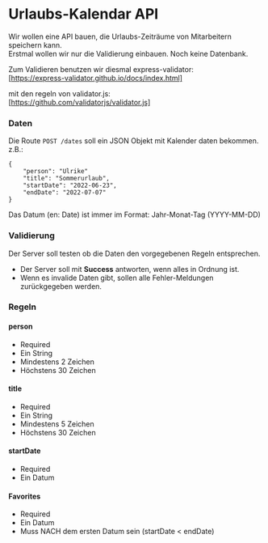 # Urlaubs-Kalendar API

Wir wollen eine API bauen, die Urlaubs-Zeiträume von Mitarbeitern speichern kann.  
Erstmal wollen wir nur die Validierung einbauen. Noch keine Datenbank.

Zum Validieren benutzen wir diesmal express-validator:  
[https://express-validator.github.io/docs/index.html]  

mit den regeln von validator.js:  
[https://github.com/validatorjs/validator.js]

### Daten
Die Route `POST /dates` soll ein JSON Objekt mit Kalender daten bekommen.
z.B.:  
```
{
    "person": "Ulrike"
    "title": "Sommerurlaub",
    "startDate": "2022-06-23",
    "endDate": "2022-07-07"
}
```
Das Datum (en: Date) ist immer im Format: Jahr-Monat-Tag (YYYY-MM-DD)
### Validierung
Der Server soll testen ob die Daten den vorgegebenen Regeln entsprechen.

* Der Server soll mit **Success** antworten, wenn alles in Ordnung ist.  
* Wenn es invalide Daten gibt, sollen alle Fehler-Meldungen zurückgegeben werden.

### Regeln
#### person
* Required
* Ein String
* Mindestens 2 Zeichen
* Höchstens 30 Zeichen
#### title
* Required
* Ein String
* Mindestens 5 Zeichen
* Höchstens 30 Zeichen
#### startDate
* Required
* Ein Datum
#### Favorites
* Required
* Ein Datum
* Muss NACH dem ersten Datum sein (startDate < endDate)
